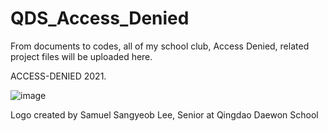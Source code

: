 # QDS_Access_Denied

From documents to codes, all of my school club, Access Denied, related project files will be uploaded here.



ACCESS-DENIED 2021.

![image](https://user-images.githubusercontent.com/37800371/139421927-e978e8fe-0f95-49c6-9784-0b281d6d7ff8.png)

Logo created by Samuel Sangyeob Lee, Senior at Qingdao Daewon School
